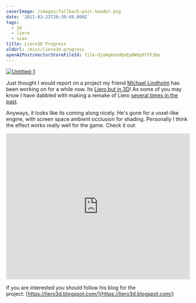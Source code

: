 ```yaml
---
coverImage: /images/fallback-post-header.png
date: '2011-03-23T20:30:49.000Z'
tags:
  - 3d
  - liero
  - ssao
title: Liero3D Progress
oldUrl: /misc/liero3d-progress
openAIPostsVectorStoreFileId: file-UjoHqkUsdQxEp8WVpXYfF3Qe
---
```


[![](/wp-content/uploads/2011/03/Untitled-1.jpg "Untitled-1")](/wp-content/uploads/2011/03/Untitled-1.jpg)

Just thought I would report on a project my friend [Michael Lindholm](https://liero3d.blogspot.com/) has been working on for a while now. Its [Liero but in 3D](https://liero3d.blogspot.com/2011/03/ladys-and-gents.html)! As some of you may know I have dabbled with making a remake of Liero [several times in the past](/posts/lieroxna/).

<!-- more -->

Anyways, it looks like its coming along nicely. He's gone for a voxel-like engine, with screen space ambient occlusion for shading. Personally I think the effect works really well for the game. Check it out:

<iframe width="100%" height="400" src="https://www.youtube.com/embed/kWRnFeKRdvU" frameborder="0" allow="accelerometer; autoplay; clipboard-write; encrypted-media; gyroscope; picture-in-picture" allowfullscreen></iframe>

If you are interested you should follow his blog for the project: [https://liero3d.blogspot.com/](https://liero3d.blogspot.com/)
